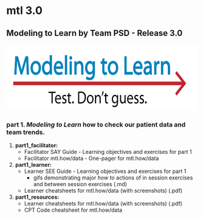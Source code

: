 # mtl 3.0

## Modeling to Learn by Team PSD - Release 3.0

<img src = "https://github.com/lzim/teampsd/blob/master/resources/logos/mtl_testdontguess_sm.png"
     height = "175" width = "650">

### part 1. *Modeling to Learn* how to check our **patient data** and **team trends.**

1. **part1_facilitator:**
    - Facilitator SAY Guide - Learning objectives and exercises for part 1
    - Facilitator mtl.how/data - One-pager for mtl.how/data
2. **part1_learner:**
    - Learner SEE Guide - Learning objectives and exercises for part 1
      - gifs demonstrating major *how to* actions of in session exercises and between session exercises (.md)
    - Learner cheatsheets for mtl.how/data (with screenshots) (.pdf)
3.  **part1_resources:**
    - Learner cheatsheets for mtl.how/data (with screenshots) (.pdf)
    - CPT Code cheatsheet for mtl.how/data
